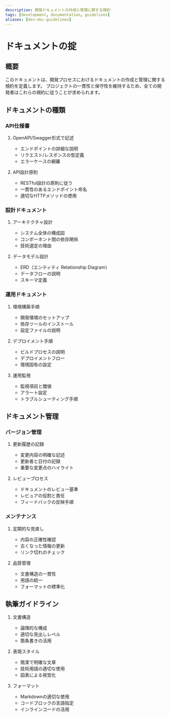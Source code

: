 ```yaml
---
description: 開発ドキュメントの作成と管理に関する規約
tags: [development, documentation, guidelines]
aliases: [dev-doc-guidelines]
---
```


# ドキュメントの掟

## 概要

このドキュメントは、開発プロセスにおけるドキュメントの作成と管理に関する規約を定義します。
プロジェクトの一貫性と保守性を維持するため、全ての開発者はこれらの規約に従うことが求められます。

## ドキュメントの種類

### API仕様書

1. OpenAPI/Swagger形式で記述
   - エンドポイントの詳細な説明
   - リクエスト/レスポンスの型定義
   - エラーケースの網羅

2. API設計原則
   - RESTful設計の原則に従う
   - 一貫性のあるエンドポイント命名
   - 適切なHTTPメソッドの使用

### 設計ドキュメント

1. アーキテクチャ設計
   - システム全体の構成図
   - コンポーネント間の依存関係
   - 技術選定の理由

2. データモデル設計
   - ERD（エンティティ Relationship Diagram）
   - データフローの説明
   - スキーマ定義

### 運用ドキュメント

1. 環境構築手順
   - 開発環境のセットアップ
   - 依存ツールのインストール
   - 設定ファイルの説明

2. デプロイメント手順
   - ビルドプロセスの説明
   - デプロイメントフロー
   - 環境固有の設定

3. 運用監視
   - 監視項目と閾値
   - アラート設定
   - トラブルシューティング手順

## ドキュメント管理

### バージョン管理

1. 更新履歴の記録
   - 変更内容の明確な記述
   - 更新者と日付の記録
   - 重要な変更点のハイライト

2. レビュープロセス
   - ドキュメントのレビュー基準
   - レビュアの役割と責任
   - フィードバックの反映手順

### メンテナンス

1. 定期的な見直し
   - 内容の正確性確認
   - 古くなった情報の更新
   - リンク切れのチェック

2. 品質管理
   - 文書構造の一貫性
   - 用語の統一
   - フォーマットの標準化

## 執筆ガイドライン

1. 文書構造
   - 論理的な構成
   - 適切な見出しレベル
   - 箇条書きの活用

2. 表現スタイル
   - 簡潔で明確な文章
   - 技術用語の適切な使用
   - 図表による視覚化

3. フォーマット
   - Markdownの適切な使用
   - コードブロックの言語指定
   - インラインコードの活用